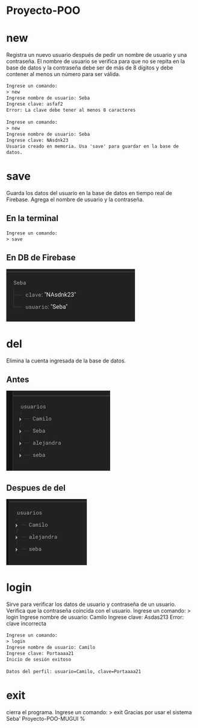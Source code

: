 # Proyecto-POO
# new
Registra un nuevo usuario después de pedir un nombre de usuario y una contraseña. El nombre de usuario se verifica para que no se repita en la base de datos y la contraseña debe ser de más de 8 dígitos y debe contener al menos un número para ser válida.

    Ingrese un comando:
    > new
    Ingrese nombre de usuario: Seba
    Ingrese clave: asfaf2
    Error: La clave debe tener al menos 8 caracteres

    Ingrese un comando:
    > new
    Ingrese nombre de usuario: Seba
    Ingrese clave: NAsdnk23
    Usuario creado en memoria. Usa 'save' para guardar en la base de datos.

# save
Guarda los datos del usuario en la base de datos en tiempo real de Firebase. Agrega el nombre de usuario y la contraseña.
## En la terminal
    Ingrese un comando:
    > save
## En DB de Firebase 
![alt text](<Screenshot 2025-10-16 at 23.54.34.png>)

# del
Elimina la cuenta ingresada de la base de datos.
## Antes
![alt text](<Screenshot 2025-10-16 at 23.57.26.png>)
## Despues de del
![alt text](<Screenshot 2025-10-16 at 23.57.59.png>)

# login
Sirve para verificar los datos de usuario y contraseña de un usuario. Verifica que la contraseña coincida con el usuario.
    Ingrese un comando:
    > login
    Ingrese nombre de usuario: Camilo
    Ingrese clave: Asdas213
    Error: clave incorrecta


    Ingrese un comando:
    > login
    Ingrese nombre de usuario: Camilo
    Ingrese clave: Portaaaa21
    Inicio de sesión exitoso

    Datos del perfil: usuario=Camilo, clave=Portaaaa21

# exit
cierra el programa.
    Ingrese un comando:
    > exit
    Gracias por usar el sistema
    Seba' Proyecto-POO-MUGUI % 